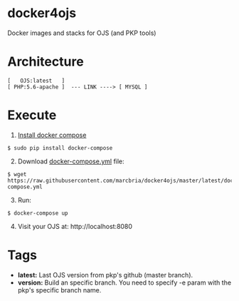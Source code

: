 # docker4ojs

Docker images and stacks for OJS (and PKP tools)

# Architecture

```
[   OJS:latest   ]
[ PHP:5.6-apache ]  --- LINK ----> [ MYSQL ]
``` 


# Execute

1) [Install docker compose](https://docs.docker.com/compose/install)

``` 
$ sudo pip install docker-compose
```


2) Download [docker-compose.yml](https://raw.githubusercontent.com/marcbria/docker4ojs/master/latest/docker-compose.yml) file:

```
$ wget https://raw.githubusercontent.com/marcbria/docker4ojs/master/latest/docker-compose.yml
```


3) Run:

``` 
$ docker-compose up
```


4) Visit your OJS at: http://localhost:8080

# Tags

* **latest:** Last OJS version from pkp's github (master branch).
* **version:** Build an specific branch. You need to specify -e param with the pkp's specific branch name.
